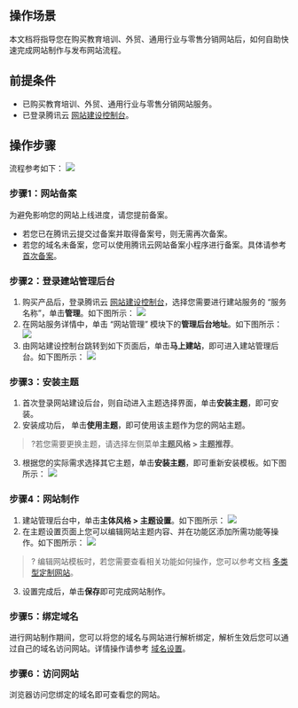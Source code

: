 
## 操作场景
本文档将指导您在购买教育培训、外贸、通用行业与零售分销网站后，如何自助快速完成网站制作与发布网站流程。

## 前提条件
- 已购买教育培训、外贸、通用行业与零售分销网站服务。
- 已登录腾讯云 [网站建设控制台](https://console.cloud.tencent.com/wds)。

## 操作步骤
流程参考如下：
![](https://main.qcloudimg.com/raw/74fd670f09c1a87d74a2156028754f30.png)

### 步骤1：网站备案
为避免影响您的网站上线进度，请您提前备案。
- 若您已在腾讯云提交过备案并取得备案号，则无需再次备案。
- 若您的域名未备案，您可以使用腾讯云网站备案小程序进行备案。具体请参考 [首次备案](https://cloud.tencent.com/document/product/243/37402)。

### 步骤2：登录建站管理后台
1. 购买产品后，登录腾讯云 [网站建设控制台](https://console.cloud.tencent.com/wds)，选择您需要进行建站服务的 “服务名称”，单击**管理**。如下图所示：
![](https://main.qcloudimg.com/raw/dcbf6fd1a2ef290bc63066ebc694e334.png)
2. 在网站服务详情中，单击 “网站管理” 模块下的**管理后台地址**。如下图所示：
![](https://main.qcloudimg.com/raw/ac2dc7a72fabbfaeaa0739e23f3bc601.png)
3. 由网站建设控制台跳转到如下页面后，单击**马上建站**，即可进入建站管理后台。如下图所示：
![](https://main.qcloudimg.com/raw/1fea1e77eee3e62e339d642fafa6f430.png)

### 步骤3：安装主题
1. 首次登录网站建设后台，则自动进入主题选择界面，单击**安装主题**，即可安装。
2. 安装成功后， 单击**使用主题**，即可使用该主题作为您的网站主题。
>?若您需要更换主题，请选择左侧菜单**主题风格 > 主题推荐**。
>
3. 根据您的实际需求选择其它主题，单击**安装主题**，即可重新安装模板。如下图所示：
![](https://main.qcloudimg.com/raw/64b75dfdfcdefed563061c8b9031dfa0.png)

### 步骤4：网站制作
1. 建站管理后台中，单击**主体风格 > 主题设置**。如下图所示：
![](https://main.qcloudimg.com/raw/436ab94d208920b3bf352656aee0a53f.png)
2. 在主题设置页面上您可以编辑网站主题内容、并在功能区添加所需功能等操作。如下图所示：
![](https://main.qcloudimg.com/raw/e26d021d35a66fe93b0675dc1946e2c6.png)
>? 编辑网站模板时，若您需要查看相关功能如何操作，您可以参考文档 [多类型定制网站](https://cloud.tencent.com/document/product/1276/49712)。
>
3. 设置完成后，单击**保存**即可完成网站制作。

### 步骤5：绑定域名
进行网站制作期间，您可以将您的域名与网站进行解析绑定，解析生效后您可以通过自己的域名访问网站。详情操作请参考 [域名设置](https://docs.yh.tencentsite.com/menu/5fa57ddb8d54650007c61203)。

### 步骤6：访问网站
浏览器访问您绑定的域名即可查看您的网站。

 
 
